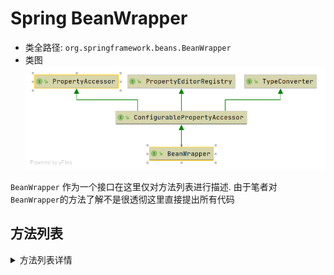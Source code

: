 # Spring BeanWrapper 
- 类全路径: `org.springframework.beans.BeanWrapper`
- 类图
![BeanWrapper.png](./images/BeanWrapper.png)

`BeanWrapper` 作为一个接口在这里仅对方法列表进行描述. 由于笔者对`BeanWrapper`的方法了解不是很透彻这里直接提出所有代码

## 方法列表

<details>
<summary>方法列表详情</summary>

```java
public interface BeanWrapper extends ConfigurablePropertyAccessor {

	/**
	 * Return the limit for array and collection auto-growing.
	 * @since 4.1
	 */
	int getAutoGrowCollectionLimit();

	/**
	 * Specify a limit for array and collection auto-growing.
	 * <p>Default is unlimited on a plain BeanWrapper.
	 * @since 4.1
	 */
	void setAutoGrowCollectionLimit(int autoGrowCollectionLimit);

	/**
	 * Return the bean instance wrapped by this object.
	 * 获取bean实例(包装过的)
	 */
	Object getWrappedInstance();

	/**
	 * Return the type of the wrapped bean instance.
	 * bean 包装后的类型
	 */
	Class<?> getWrappedClass();

	/**
	 * Obtain the PropertyDescriptors for the wrapped object
	 * (as determined by standard JavaBeans introspection).
	 * 属性描述列表
	 * @return the PropertyDescriptors for the wrapped object
	 */
	PropertyDescriptor[] getPropertyDescriptors();

	/**
	 * Obtain the property descriptor for a specific property
	 * of the wrapped object.
	 * 获取属性名称对应的属性描述对象
	 * @param propertyName the property to obtain the descriptor for
	 * (may be a nested path, but no indexed/mapped property)
	 * @return the property descriptor for the specified property
	 * @throws InvalidPropertyException if there is no such property
	 */
	PropertyDescriptor getPropertyDescriptor(String propertyName) throws InvalidPropertyException;

}
```

</details>



